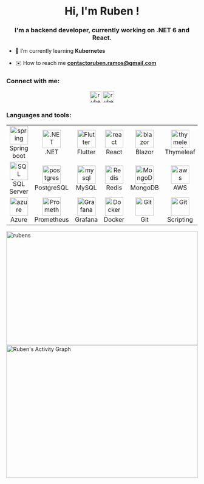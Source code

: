 <h1 align="center">Hi, I'm Ruben !</h1>
<h3 align="center">I'm a backend developer, currently working on .NET 6 and React.</h3>


- 📙  I’m currently learning **Kubernetes**

- ✉️  How to reach me **contactoruben.ramos@gmail.com**

<h3 align="left">Connect with me:</h3>
<p align="center">
<a href="https://rubenramosdev.github.io/blog/" target="blank"><img align="center" src="https://cdn.jsdelivr.net/npm/simple-icons@3.0.1/icons/dev-dot-to.svg" alt="rubenramosdev" height="30" width="30" /></a>
<a href="www.linkedin.com/in/ruben-ramos-dev" target="blank"><img align="center" src="https://cdn.jsdelivr.net/npm/simple-icons@3.0.1/icons/linkedin.svg" alt="rubenramosdev" height="30" width="30" /></a>
</p>

<h3 align="left">Languages and tools:</h3>

<table align="center">
  <tr>
      <td align="center" width="96">
      <a href="#spring">
        <img src="https://seeklogo.com/images/S/spring-logo-9A2BC78AAF-seeklogo.com.png" width="48" height="48" alt="spring" />
      </a>
      <br>Spring boot
    </td>
    <td align="center" width="96">
      <a href="#.NET">
        <img src="https://upload.wikimedia.org/wikipedia/commons/thumb/e/ee/.NET_Core_Logo.svg/2048px-.NET_Core_Logo.svg.png" width="48" height="48" alt=".NET" />
      </a>
      <br>.NET
    </td>
     <td align="center" width="96">
      <a href="#Flutter">
        <img src="https://seeklogo.com/images/F/flutter-logo-5086DD11C5-seeklogo.com.png" width="48" height="48" alt="Flutter" />
      </a>
      <br>Flutter
    </td>
     <td align="center" width="96">
      <a href="#react">
        <img src="https://seeklogo.com/images/R/react-logo-7B3CE81517-seeklogo.com.png" width="48" height="48" alt="react" />
      </a>
      <br>React
    </td>
     <td align="center" width="96">
      <a href="#blazor">
        <img src="https://seeklogo.com/images/B/blazor-logo-B6B0844B72-seeklogo.com.png?v=637765424820000000" width="48" height="48" alt="blazor" />
      </a>
      <br>Blazor
    </td>
     <td align="center" width="96">
      <a href="#thymeleaf">
        <img src="https://seeklogo.com/images/T/thymeleaf-logo-6E4D42A713-seeklogo.com.png" width="48" height="48" alt="thymeleaf" />
      </a>
      <br>Thymeleaf
    </td>
  </tr>

  <tr>
     <td align="center" width="96">
      <a href="#sqlserver" >
        <img src="https://seeklogo.com/images/M/microsoft-sql-server-logo-96AF49E2B3-seeklogo.com.png" width="48" height="48" alt="SQL Server" />
      </a>
      <br>SQL Server
    </td>
      <td align="center" width="96">
      <a href="#postgres">
        <img src="https://seeklogo.com/images/P/postgre-sql-logo-600AD1A66B-seeklogo.com.png" width="48" height="48" alt="postgres" />
      </a>
      <br>PostgreSQL
    </td>
      <td align="center" width="96">
      <a href="#mysql">
        <img src="https://www.logo.wine/a/logo/MySQL/MySQL-Logo.wine.svg" width="48" height="48" alt="mysql" />
      </a>
      <br>MySQL
    </td>
     <td align="center" width="96">
      <a href="#redis">
        <img src="https://seeklogo.com/images/R/redis-logo-E403D4DD6A-seeklogo.com.png" width="48" height="48" alt="Redis" />
      </a>
      <br>Redis
    </td>
     <td align="center" width="96">
        <a href="#mongo">
            <img src="https://img2.freepng.es/20180702/bgt/kisspng-mongodb-database-nosql-postgresql-mongo-5b39f9e3445fa6.5652746415305261792801.jpg" width="48" height="48"
                alt="MongoDB" />
        </a>
        <br>MongoDB
    </td>
    <td align="center" width="96">
        <a href="#aws">
            <img src="https://seeklogo.com/images/A/amazon-web-services-aws-logo-6C2E3DCD3E-seeklogo.com.png" width="48"
                height="48" alt="aws" />
        </a>
        <br>AWS
    </td>
  </tr>
   <tr>
      <td align="center" width="96">
      <a href="#azure" >
        <img src="https://seeklogo.com/images/M/microsoft-azure-logo-85055C44BE-seeklogo.com.png" width="48" height="48" alt="azure" />
      </a>
      <br>Azure
    </td>
     <td align="center" width="96">
      <a href="#Prometheus">
        <img src="https://seeklogo.com/images/P/prometheus-logo-8EB4639A0C-seeklogo.com.png" width="48" height="48" alt="Prometheus" />
      </a>
      <br>Prometheus
    </td>
    <td align="center" width="96">
      <a href="#grafana">
        <img src="https://seeklogo.com/images/G/grafana-logo-15BA0AFA8A-seeklogo.com.png" width="48" height="48" alt="Grafana" />
      </a>
      <br>Grafana
    </td>
    <td align="center" width="96">
      <a href="#docker">
        <img src="https://seeklogo.com/images/D/docker-logo-CF97D0124B-seeklogo.com.png" width="48" height="48" alt="Docker" />
      </a>
      <br>Docker
    </td>
      <td align="center" width="96">
      <a href="#git" >
        <img src="https://upload.wikimedia.org/wikipedia/commons/thumb/3/3f/Git_icon.svg/1200px-Git_icon.svg.png" width="48" height="48" alt="Git" />
      </a>
      <br>Git
    </td>
      <td align="center" width="96">
      <a href="#scripting" >
        <img src="https://camo.githubusercontent.com/bbb327d6ba7708520eaafd13396fed64d73bf5df5c4cdd0ba03cf0843f7a9340/68747470733a2f2f7777772e766563746f726c6f676f2e7a6f6e652f6c6f676f732f676e755f626173682f676e755f626173682d69636f6e2e737667" width="48" height="48" alt="Git" />
      </a>
      <br>Scripting
    </td>
  </tr>
</table>

<p><img width="100%" height="300px" align="right" src="https://github-readme-streak-stats.herokuapp.com/?user=rubenramosDev&theme=radical" alt="rubens" /></p>
<p><img width="100%" height="350px" alt="Ruben's Activity Graph" src="https://activity-graph.herokuapp.com/graph?username=rubenramosDev&theme=github" /></p>


